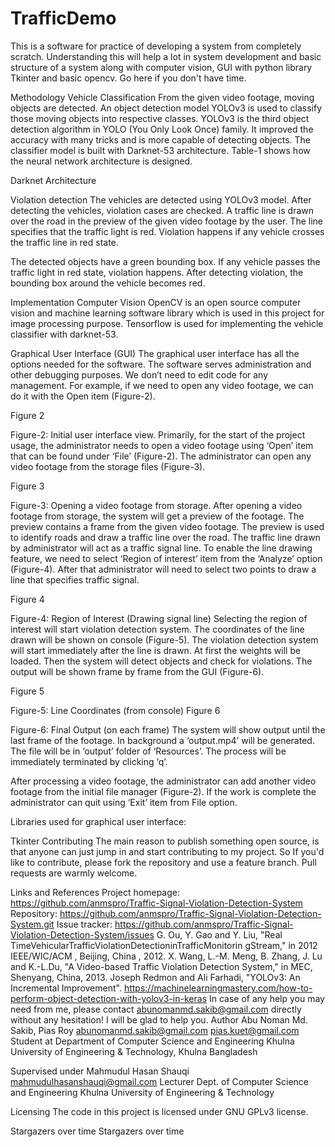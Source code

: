 # TrafficDemo
This is a software for practice of developing a system from completely scratch. Understanding this will help a lot in system development and basic structure of a system along with computer vision, GUI with python library Tkinter and basic opencv.
Go here if you don't have time.

Methodology
Vehicle Classification
From the given video footage, moving objects are detected. An object detection model YOLOv3 is used to classify those moving objects into respective classes. YOLOv3 is the third object detection algorithm in YOLO (You Only Look Once) family. It improved the accuracy with many tricks and is more capable of detecting objects. The classifier model is built with Darknet-53 architecture. Table-1 shows how the neural network architecture is designed.

Darknet Architecture

Violation detection
The vehicles are detected using YOLOv3 model. After detecting the vehicles, violation cases are checked. A traffic line is drawn over the road in the preview of the given video footage by the user. The line specifies that the traffic light is red. Violation happens if any vehicle crosses the traffic line in red state.

The detected objects have a green bounding box. If any vehicle passes the traffic light in red state, violation happens. After detecting violation, the bounding box around the vehicle becomes red.

Implementation
Computer Vision
OpenCV is an open source computer vision and machine learning software library which is used in this project for image processing purpose. Tensorflow is used for implementing the vehicle classifier with darknet-53.

Graphical User Interface (GUI)
The graphical user interface has all the options needed for the software. The software serves administration and other debugging purposes. We don’t need to edit code for any management. For example, if we need to open any video footage, we can do it with the Open item (Figure-2).

Figure 2

 Figure-2: Initial user interface view.
Primarily, for the start of the project usage, the administrator needs to open a video footage using ‘Open’ item that can be found under ‘File’ (Figure-2). The administrator can open any video footage from the storage files (Figure-3).

Figure 3

 Figure-3: Opening a video footage from storage.
After opening a video footage from storage, the system will get a preview of the footage. The preview contains a frame from the given video footage. The preview is used to identify roads and draw a traffic line over the road. The traffic line drawn by administrator will act as a traffic signal line. To enable the line drawing feature, we need to select ‘Region of interest’ item from the ‘Analyze’ option (Figure-4). After that administrator will need to select two points to draw a line that specifies traffic signal.

Figure 4

 Figure-4: Region of Interest (Drawing signal line)
Selecting the region of interest will start violation detection system. The coordinates of the line drawn will be shown on console (Figure-5). The violation detection system will start immediately after the line is drawn. At first the weights will be loaded. Then the system will detect objects and check for violations. The output will be shown frame by frame from the GUI (Figure-6).

Figure 5

 Figure-5: Line Coordinates (from console)
Figure 6

 Figure-6: Final Output (on each frame)
The system will show output until the last frame of the footage. In background a ‘output.mp4’ will be generated. The file will be in ‘output’ folder of ‘Resources’. The process will be immediately terminated by clicking ‘q’.

After processing a video footage, the administrator can add another video footage from the initial file manager (Figure-2). If the work is complete the administrator can quit using ‘Exit’ item from File option.

Libraries used for graphical user interface:

Tkinter
Contributing
The main reason to publish something open source, is that anyone can just jump in and start contributing to my project. So If you'd like to contribute, please fork the repository and use a feature branch. Pull requests are warmly welcome.

Links and References
Project homepage: https://github.com/anmspro/Traffic-Signal-Violation-Detection-System
Repository: https://github.com/anmspro/Traffic-Signal-Violation-Detection-System.git
Issue tracker: https://github.com/anmspro/Traffic-Signal-Violation-Detection-System/issues
G. Ou, Y. Gao and Y. Liu, "Real TimeVehicularTrafficViolationDetectioninTrafficMonitorin gStream," in 2012 IEEE/WIC/ACM , Beijing, China , 2012.
X. Wang, L.-M. Meng, B. Zhang, J. Lu and K.-L.Du, "A Video-based Traffic Violation Detection System," in MEC, Shenyang, China, 2013.
Joseph Redmon and Ali Farhadi, "YOLOv3: An Incremental Improvement".
https://machinelearningmastery.com/how-to-perform-object-detection-with-yolov3-in-keras
In case of any help you may need from me, please contact abunomanmd.sakib@gmail.com directly without any hesitation! I will be glad to help you.
Author
Abu Noman Md. Sakib, Pias Roy
abunomanmd.sakib@gmail.com
pias.kuet@gmail.com
Student at Department of Computer Science and Engineering
Khulna University of Engineering & Technology, Khulna
Bangladesh

Supervised under
Mahmudul Hasan Shauqi
mahmudulhasanshauqi@gmail.com
Lecturer
Dept. of Computer Science and Engineering
Khulna University of Engineering & Technology

Licensing
The code in this project is licensed under GNU GPLv3 license.

Stargazers over time
Stargazers over time
